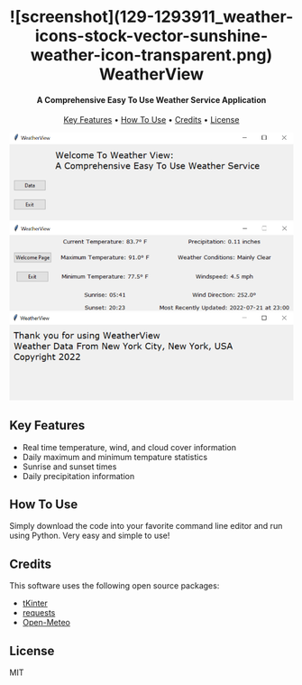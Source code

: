 
<h1 align="center">
  <br>
  ![screenshot](129-1293911_weather-icons-stock-vector-sunshine-weather-icon-transparent.png)
  <br>
  WeatherView
  <br>
</h1>

<h4 align="center">A Comprehensive Easy To Use Weather Service Application</h4>



<p align="center">
  <a href="#key-features">Key Features</a> •
  <a href="#how-to-use">How To Use</a> •
  <a href="#credits">Credits</a> •
  <a href="#license">License</a>
</p>

![screenshot](WelcomePage.png)
![screenshot](datapage.png)
![screenshot](ExitPage.png)

## Key Features

* Real time temperature, wind, and cloud cover information
* Daily maximum and minimum tempature statistics
* Sunrise and sunset times
* Daily precipitation information 



## How To Use

Simply download the code into your favorite command line editor and run using Python. Very easy and simple to use!

## Credits

This software uses the following open source packages:

- [tKinter](https://docs.python.org/3/library/tkinter.html)
- [requests](https://pypi.org/project/requests/)
- [Open-Meteo](https://open-meteo.com/en)

## License

MIT
